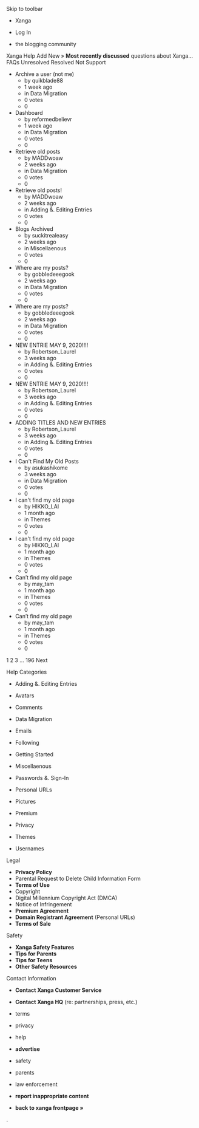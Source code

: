 Skip to toolbar

*   Xanga

*   Log In

*   the blogging community

Xanga Help Add New » **Most recently discussed** questions about Xanga… FAQs Unresolved Resolved Not Support

*   Archive a user (not me)
    *   by quikblade88
    *   1 week ago
    *   in Data Migration
    *   0 votes
    *   0
*   Dashboard
    *   by reformedbelievr
    *   1 week ago
    *   in Data Migration
    *   0 votes
    *   0
*   Retrieve old posts
    *   by MADDwoaw
    *   2 weeks ago
    *   in Data Migration
    *   0 votes
    *   0
*   Retrieve old posts!
    *   by MADDwoaw
    *   2 weeks ago
    *   in Adding &. Editing Entries
    *   0 votes
    *   0
*   Blogs Archived
    *   by suckitrealeasy
    *   2 weeks ago
    *   in Miscellaenous
    *   0 votes
    *   0
*   Where are my posts?
    *   by gobbledeeegook
    *   2 weeks ago
    *   in Data Migration
    *   0 votes
    *   0
*   Where are my posts?
    *   by gobbledeeegook
    *   2 weeks ago
    *   in Data Migration
    *   0 votes
    *   0
*   NEW ENTRIE MAY 9, 2020!!!!
    *   by Robertson\_Laurel
    *   3 weeks ago
    *   in Adding &. Editing Entries
    *   0 votes
    *   0
*   NEW ENTRIE MAY 9, 2020!!!!
    *   by Robertson\_Laurel
    *   3 weeks ago
    *   in Adding &. Editing Entries
    *   0 votes
    *   0
*   ADDING TITLES AND NEW ENTRIES
    *   by Robertson\_Laurel
    *   3 weeks ago
    *   in Adding &. Editing Entries
    *   0 votes
    *   0
*   I Can't Find My Old Posts
    *   by asukashikome
    *   3 weeks ago
    *   in Data Migration
    *   0 votes
    *   0
*   I can't find my old page
    *   by HIKKO\_LAI
    *   1 month ago
    *   in Themes
    *   0 votes
    *   0
*   I can't find my old page
    *   by HIKKO\_LAI
    *   1 month ago
    *   in Themes
    *   0 votes
    *   0
*   Can’t find my old page
    *   by may\_tam
    *   1 month ago
    *   in Themes
    *   0 votes
    *   0
*   Can’t find my old page
    *   by may\_tam
    *   1 month ago
    *   in Themes
    *   0 votes
    *   0

1 2 3 ... 196 Next

Help Categories

*   Adding &. Editing Entries
*   Avatars
*   Comments
*   Data Migration
*   Emails
*   Following
*   Getting Started
*   Miscellaenous

*   Passwords &. Sign-In
*   Personal URLs
*   Pictures
*   Premium
*   Privacy
*   Themes
*   Usernames

Legal

*   **Privacy Policy**
*   Parental Request to Delete Child Information Form
*   **Terms of Use**
*   Copyright
*   Digital Millennium Copyright Act (DMCA)
*   Notice of Infringement
*   **Premium Agreement**
*   **Domain Registrant Agreement** (Personal URLs)
*   **Terms of Sale**

Safety

*   **Xanga Safety Features**
*   **Tips for Parents**
*   **Tips for Teens**
*   **Other Safety Resources**

Contact Information

*   **Contact Xanga Customer Service**
*   **Contact Xanga HQ** (re: partnerships, press, etc.)

*   terms
*   privacy
*   help
*   **advertise**

*   safety
*   parents
*   law enforcement
*   **report inappropriate content**

*   **back to xanga frontpage »**

<img src="http://pixel.quantserve.com/pixel/p-87h-iNOVooym2.gif" style="display: none" height="1" width="1" alt="Quantcast"/>.
